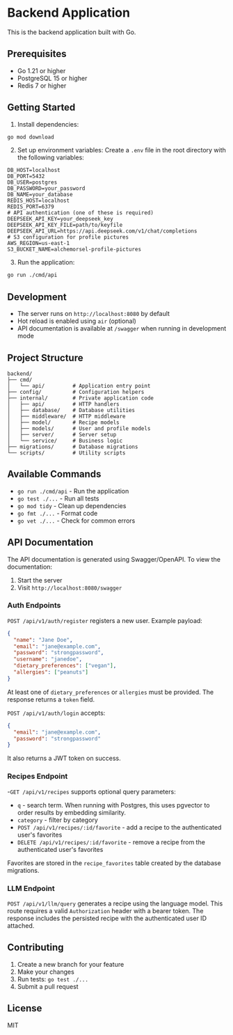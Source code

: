 # Backend Application

This is the backend application built with Go.

## Prerequisites

- Go 1.21 or higher
- PostgreSQL 15 or higher
- Redis 7 or higher

## Getting Started

1. Install dependencies:
```bash
go mod download
```

2. Set up environment variables:
Create a `.env` file in the root directory with the following variables:
```
DB_HOST=localhost
DB_PORT=5432
DB_USER=postgres
DB_PASSWORD=your_password
DB_NAME=your_database
REDIS_HOST=localhost
REDIS_PORT=6379
# API authentication (one of these is required)
DEEPSEEK_API_KEY=your_deepseek_key
DEEPSEEK_API_KEY_FILE=path/to/keyfile
DEEPSEEK_API_URL=https://api.deepseek.com/v1/chat/completions
# S3 configuration for profile pictures
AWS_REGION=us-east-1
S3_BUCKET_NAME=alchemorsel-profile-pictures
```

3. Run the application:
```bash
go run ./cmd/api
```

## Development

- The server runs on `http://localhost:8080` by default
- Hot reload is enabled using `air` (optional)
- API documentation is available at `/swagger` when running in development mode

## Project Structure

```
backend/
├── cmd/
│   └── api/         # Application entry point
├── config/          # Configuration helpers
├── internal/        # Private application code
│   ├── api/         # HTTP handlers
│   ├── database/    # Database utilities
│   ├── middleware/  # HTTP middleware
│   ├── model/       # Recipe models
│   ├── models/      # User and profile models
│   ├── server/      # Server setup
│   └── service/     # Business logic
├── migrations/      # Database migrations
└── scripts/         # Utility scripts
```

## Available Commands

- `go run ./cmd/api` - Run the application
- `go test ./...` - Run all tests
- `go mod tidy` - Clean up dependencies
- `go fmt ./...` - Format code
- `go vet ./...` - Check for common errors

## API Documentation

The API documentation is generated using Swagger/OpenAPI. To view the documentation:

1. Start the server
2. Visit `http://localhost:8080/swagger`

### Auth Endpoints

`POST /api/v1/auth/register` registers a new user. Example payload:

```json
{
  "name": "Jane Doe",
  "email": "jane@example.com",
  "password": "strongpassword",
  "username": "janedoe",
  "dietary_preferences": ["vegan"],
  "allergies": ["peanuts"]
}
```

At least one of `dietary_preferences` or `allergies` must be provided. The response returns a `token` field.

`POST /api/v1/auth/login` accepts:

```json
{
  "email": "jane@example.com",
  "password": "strongpassword"
}
```

It also returns a JWT token on success.

### Recipes Endpoint

-`GET /api/v1/recipes` supports optional query parameters:

- `q` - search term. When running with Postgres, this uses pgvector to order results by embedding similarity.
- `category` - filter by category
- `POST /api/v1/recipes/:id/favorite` - add a recipe to the authenticated user's favorites
- `DELETE /api/v1/recipes/:id/favorite` - remove a recipe from the authenticated user's favorites

Favorites are stored in the `recipe_favorites` table created by the database migrations.

### LLM Endpoint

`POST /api/v1/llm/query` generates a recipe using the language model. This route
requires a valid `Authorization` header with a bearer token. The response
includes the persisted recipe with the authenticated user ID attached.

## Contributing

1. Create a new branch for your feature
2. Make your changes
3. Run tests: `go test ./...`
4. Submit a pull request

## License

MIT 
